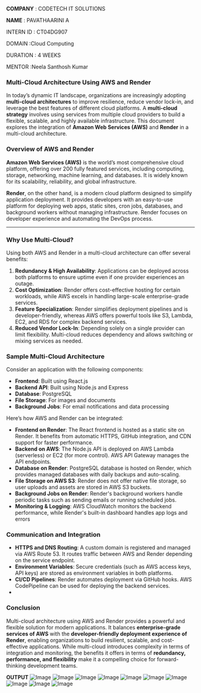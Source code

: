 

**COMPANY** : CODETECH IT SOLUTIONS

**NAME** : PAVATHAARINI A

INTERN ID : CT04DG907

DOMAIN :Cloud Computing

DURATION : 4 WEEKS

MENTOR :Neela Santhosh Kumar


### Multi-Cloud Architecture Using AWS and Render

In today’s dynamic IT landscape, organizations are increasingly adopting **multi-cloud architectures** to improve resilience, reduce vendor lock-in, and leverage the best features of different cloud platforms. A **multi-cloud strategy** involves using services from multiple cloud providers to build a flexible, scalable, and highly available infrastructure. This document explores the integration of **Amazon Web Services (AWS)** and **Render** in a multi-cloud architecture.


### Overview of AWS and Render

**Amazon Web Services (AWS)** is the world’s most comprehensive cloud platform, offering over 200 fully featured services, including computing, storage, networking, machine learning, and databases. It is widely known for its scalability, reliability, and global infrastructure.

**Render**, on the other hand, is a modern cloud platform designed to simplify application deployment. It provides developers with an easy-to-use platform for deploying web apps, static sites, cron jobs, databases, and background workers without managing infrastructure. Render focuses on developer experience and automating the DevOps process.

---

### Why Use Multi-Cloud?

Using both AWS and Render in a multi-cloud architecture can offer several benefits:

1. **Redundancy & High Availability**: Applications can be deployed across both platforms to ensure uptime even if one provider experiences an outage.
2. **Cost Optimization**: Render offers cost-effective hosting for certain workloads, while AWS excels in handling large-scale enterprise-grade services.
3. **Feature Specialization**: Render simplifies deployment pipelines and is developer-friendly, whereas AWS offers powerful tools like S3, Lambda, EC2, and RDS for complex backend services.
4. **Reduced Vendor Lock-In**: Depending solely on a single provider can limit flexibility. Multi-cloud reduces dependency and allows switching or mixing services as needed.

### Sample Multi-Cloud Architecture

Consider an application with the following components:

* **Frontend**: Built using React.js
* **Backend API**: Built using Node.js and Express
* **Database**: PostgreSQL
* **File Storage**: For images and documents
* **Background Jobs**: For email notifications and data processing

Here’s how AWS and Render can be integrated:

* **Frontend on Render**: The React frontend is hosted as a static site on Render. It benefits from automatic HTTPS, GitHub integration, and CDN support for faster performance.
* **Backend on AWS**: The Node.js API is deployed on AWS Lambda (serverless) or EC2 (for more control). AWS API Gateway manages the API endpoints.
* **Database on Render**: PostgreSQL database is hosted on Render, which provides managed databases with daily backups and auto-scaling.
* **File Storage on AWS S3**: Render does not offer native file storage, so user uploads and assets are stored in AWS S3 buckets.
* **Background Jobs on Render**: Render's background workers handle periodic tasks such as sending emails or running scheduled jobs.
* **Monitoring & Logging**: AWS CloudWatch monitors the backend performance, while Render's built-in dashboard handles app logs and errors
### Communication and Integration

* **HTTPS and DNS Routing**: A custom domain is registered and managed via AWS Route 53. It routes traffic between AWS and Render depending on the service endpoint.
* **Environment Variables**: Secure credentials (such as AWS access keys, API keys) are stored as environment variables in both platforms.
* **CI/CD Pipelines**: Render automates deployment via GitHub hooks. AWS CodePipeline can be used for deploying the backend services.
* 
### Conclusion

Multi-cloud architecture using AWS and Render provides a powerful and flexible solution for modern applications. It balances **enterprise-grade services of AWS** with the **developer-friendly deployment experience of Render**, enabling organizations to build resilient, scalable, and cost-effective applications. While multi-cloud introduces complexity in terms of integration and monitoring, the benefits it offers in terms of **redundancy, performance, and flexibility** make it a compelling choice for forward-thinking development teams.


**OUTPUT**
![Image](https://github.com/user-attachments/assets/934dfe2a-f60d-4638-893f-aa0a2ee7a449)
![Image](https://github.com/user-attachments/assets/a3d92474-6fdb-4564-acf7-12e72a3e3d79)
![Image](https://github.com/user-attachments/assets/6e3fb123-dabb-479a-978c-af8003519ac0)
![Image](https://github.com/user-attachments/assets/feccda07-6540-4c9c-93ab-7072b64da696)
![Image](https://github.com/user-attachments/assets/64a6e80b-fb85-4e1e-b027-cb426108ef79)
![Image](https://github.com/user-attachments/assets/8b6b25d2-1fd4-41c0-a3dc-39905f0bbbb4)
![Image](https://github.com/user-attachments/assets/882d7e24-9828-42c7-967b-5d5fc8a58a2d)
![Image](https://github.com/user-attachments/assets/f0949dca-83b6-46ea-a696-699e6514fa94)
![Image](https://github.com/user-attachments/assets/7e08a453-9a14-4d1e-b168-2bd75c1408a4)
![Image](https://github.com/user-attachments/assets/96a73f83-8c83-46ff-a237-f95851c0330b)
